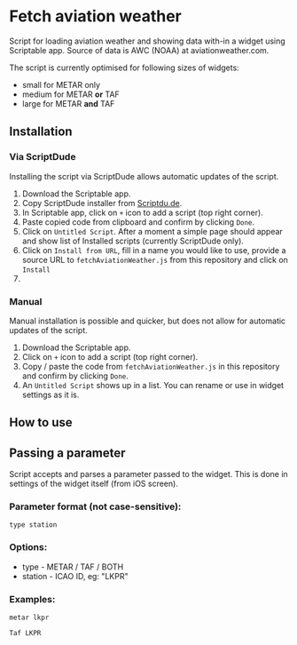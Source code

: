# Fetch aviation weather 

Script for loading aviation weather and showing data with-in a widget using Scriptable app. Source of data is AWC (NOAA) at aviationweather.com.

The script is currently optimised for following sizes of widgets:
- small for METAR only
- medium for METAR **or** TAF
- large for METAR **and** TAF

## Installation 

### Via ScriptDude

Installing the script via ScriptDude allows automatic updates of the script.

1) Download the Scriptable app.
2) Copy ScriptDude installer from [Scriptdu.de](https://scriptdu.de/).
3) In Scriptable app, click on `+` icon to add a script (top right corner).
4) Paste copied code from clipboard and confirm by clicking `Done`.
4) Click on `Untitled Script`. After a moment a simple page should appear and show list of Installed scripts (currently ScriptDude only).
5) Click on `Install from URL`, fill in a name you would like to use, provide a source URL to `fetchAviationWeather.js` from this repository and click on `Install`
6) 

### Manual

Manual installation is possible and quicker, but does not allow for automatic updates of the script. 

1) Download the Scriptable app.
3) Click on `+` icon to add a script (top right corner).
4) Copy / paste the code from `fetchAviationWeather.js` in this repository and confirm by clicking `Done`.
4) An `Untitled Script` shows up in a list. You can rename or use in widget settings as it is.

## How to use



## Passing a parameter

Script accepts and parses a parameter passed to the widget.
This is done in settings of the widget itself (from iOS screen).

### Parameter format (not case-sensitive):

```
type station
```

### Options:

- type - METAR / TAF / BOTH
- station - ICAO ID, eg: "LKPR"

### Examples:

```
metar lkpr
```

```
Taf LKPR
```